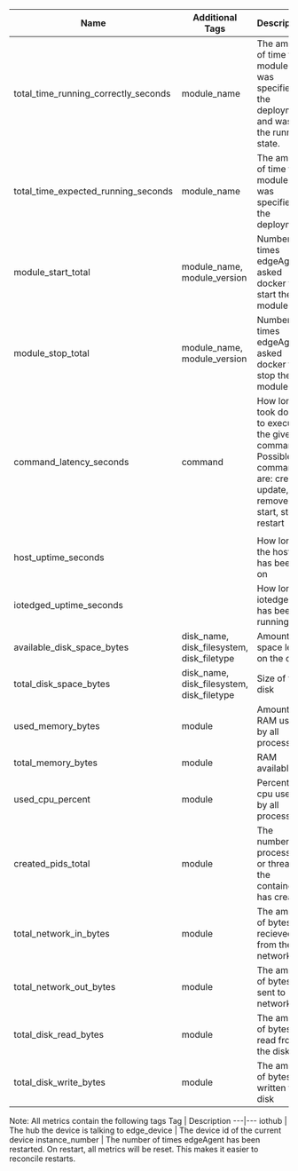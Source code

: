 Name | Additional Tags | Description | Type
--- | --- | --- | ---
total_time_running_correctly_seconds | module_name | The amount of time the module was specified in the deployment and was in the running state. | Gauge
total_time_expected_running_seconds | module_name | The amount of time the module was specified in the deployment | Gauge
module_start_total | module_name, module_version | Number of times edgeAgent asked docker to start the module.  | Counter
module_stop_total | module_name, module_version | Number of times edgeAgent asked docker to stop the module. | Counter
command_latency_seconds | command | How long it took docker to execute the given command. Possible commands are: create, update, remove, start, stop, restart | Gauge
|||
host_uptime_seconds | | How long the host has been on | Gauge
iotedged_uptime_seconds || How long iotedged has been running | Gauge
available_disk_space_bytes | disk_name, disk_filesystem, disk_filetype | Amount of space left on the disk | Gauge
total_disk_space_bytes |disk_name, disk_filesystem, disk_filetype| Size of the disk | Gauge
used_memory_bytes | module | Amount of RAM used by all processes | Gauge
total_memory_bytes | module | RAM available | Gauge
used_cpu_percent | module | Percent of cpu used by all processes | Histogram
created_pids_total | module | The number of processes or threads the container has created | Gauge
total_network_in_bytes | module | The amount of bytes recieved from the network | Gauge
total_network_out_bytes | module | The amount of bytes sent to network | Gauge
total_disk_read_bytes | module | The amount of bytes read from the disk | Gauge
total_disk_write_bytes | module | The amount of bytes written to disk | Gauge

Note: All metrics contain the following tags
Tag | Description
---|---
iothub | The hub the device is talking to
edge_device | The device id of the current device
instance_number | The number of times edgeAgent has been restarted. On restart, all metrics will be reset. This makes it easier to reconcile restarts. 